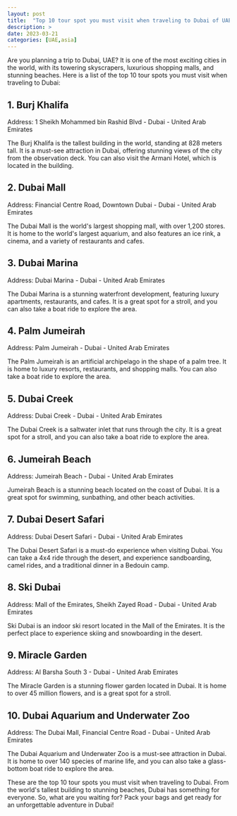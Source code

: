 ```yaml
---
layout: post
title:  "Top 10 tour spot you must visit when traveling to Dubai of UAE"
description: >
date: 2023-03-21
categories: [UAE,asia]
---
```


Are you planning a trip to Dubai, UAE? It is one of the most exciting cities in the world, with its towering skyscrapers, luxurious shopping malls, and stunning beaches. Here is a list of the top 10 tour spots you must visit when traveling to Dubai:

## 1. Burj Khalifa

Address: 1 Sheikh Mohammed bin Rashid Blvd - Dubai - United Arab Emirates

The Burj Khalifa is the tallest building in the world, standing at 828 meters tall. It is a must-see attraction in Dubai, offering stunning views of the city from the observation deck. You can also visit the Armani Hotel, which is located in the building.

## 2. Dubai Mall

Address: Financial Centre Road, Downtown Dubai - Dubai - United Arab Emirates

The Dubai Mall is the world's largest shopping mall, with over 1,200 stores. It is home to the world's largest aquarium, and also features an ice rink, a cinema, and a variety of restaurants and cafes.

## 3. Dubai Marina

Address: Dubai Marina - Dubai - United Arab Emirates

The Dubai Marina is a stunning waterfront development, featuring luxury apartments, restaurants, and cafes. It is a great spot for a stroll, and you can also take a boat ride to explore the area.

## 4. Palm Jumeirah

Address: Palm Jumeirah - Dubai - United Arab Emirates

The Palm Jumeirah is an artificial archipelago in the shape of a palm tree. It is home to luxury resorts, restaurants, and shopping malls. You can also take a boat ride to explore the area.

## 5. Dubai Creek

Address: Dubai Creek - Dubai - United Arab Emirates

The Dubai Creek is a saltwater inlet that runs through the city. It is a great spot for a stroll, and you can also take a boat ride to explore the area.

## 6. Jumeirah Beach

Address: Jumeirah Beach - Dubai - United Arab Emirates

Jumeirah Beach is a stunning beach located on the coast of Dubai. It is a great spot for swimming, sunbathing, and other beach activities.

## 7. Dubai Desert Safari

Address: Dubai Desert Safari - Dubai - United Arab Emirates

The Dubai Desert Safari is a must-do experience when visiting Dubai. You can take a 4x4 ride through the desert, and experience sandboarding, camel rides, and a traditional dinner in a Bedouin camp.

## 8. Ski Dubai

Address: Mall of the Emirates, Sheikh Zayed Road - Dubai - United Arab Emirates

Ski Dubai is an indoor ski resort located in the Mall of the Emirates. It is the perfect place to experience skiing and snowboarding in the desert.

## 9. Miracle Garden

Address: Al Barsha South 3 - Dubai - United Arab Emirates

The Miracle Garden is a stunning flower garden located in Dubai. It is home to over 45 million flowers, and is a great spot for a stroll.

## 10. Dubai Aquarium and Underwater Zoo

Address: The Dubai Mall, Financial Centre Road - Dubai - United Arab Emirates

The Dubai Aquarium and Underwater Zoo is a must-see attraction in Dubai. It is home to over 140 species of marine life, and you can also take a glass-bottom boat ride to explore the area.

These are the top 10 tour spots you must visit when traveling to Dubai. From the world's tallest building to stunning beaches, Dubai has something for everyone. So, what are you waiting for? Pack your bags and get ready for an unforgettable adventure in Dubai!